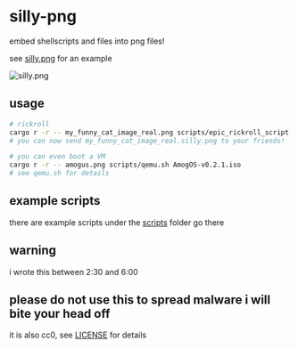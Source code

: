 # silly-png

embed shellscripts and files into png files!

see [silly.png](silly.png) for an example

![silly.png](silly.png)

## usage

```sh
# rickroll
cargo r -r -- my_funny_cat_image_real.png scripts/epic_rickroll_script.sh rickroll.mp4
# you can now send my_funny_cat_image_real.silly.png to your friends!

# you can even boot a VM
cargo r -r -- amogus.png scripts/qemu.sh AmogOS-v0.2.1.iso
# see qemu.sh for details
```

## example scripts

there are example scripts under the [scripts](scripts) folder go there

## warning

i wrote this between 2:30 and 6:00

## please do not use this to spread malware i will bite your head off

it is also cc0, see [LICENSE](LICENSE) for details
